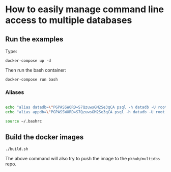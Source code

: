 # How to easily manage command line access to multiple databases

## Run the examples

Type:  

`docker-compose up -d`

Then run the bash container:  

`docker-compose run bash`

### Aliases

```bash

echo "alias datadb=\"PGPASSWORD=S7QzuwsGM2Se3qCA psql -h datadb -U root test\"">> ~/.bashrc
echo "alias appdb=\"PGPASSWORD=S7QzuwsGM2Se3qCA psql -h datadb -U root test\"" >> ~/.bashrc

source ~/.bashrc

```

## Build the docker images

`./build.sh`


The above command will also try to push the image to the `pkhub/multidbs` repo.  
